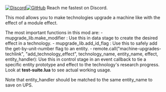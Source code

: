 [![Discord](https://img.shields.io/badge/Discord-%235865F2.svg?style=for-the-badge&logo=discord&logoColor=white)](https://discord.gg/CaDJzEj557)[![GitHub](https://img.shields.io/badge/github-%23121011.svg?style=for-the-badge&logo=github&logoColor=white)](https://github.com/LoupAndSnoop/rubia)
Reach me fastest on Discord.

This mod allows you to make technologies upgrade a machine like with the effect of a module effect.

The most important functions in this mod are:
    - mupgrade_lib.make_modifier : Use this in data stage to create the desired effect in a technology.
    - mupgrade_lib.add_id_flag : Use this to safely add the get-by-unit-number flag to an entity.
    - remote.call("machine-upgrades-techlink", "add_technology_effect", technology_name, entity_name, effect, entity_handler): Use this in control stage in an event callback to tie a specific entity prototype and effect to the technology's research progress.
Look at **test-suite.lua** to see actual working usage.

Note that entity_handler should be matched to the same entity_name to save on UPS.